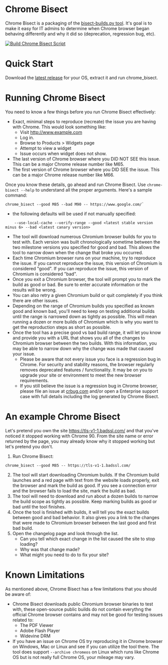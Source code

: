 # Chrome Bisect
Chrome Bisect is a packaging of the [bisect-builds.py tool](https://www.chromium.org/developers/bisect-builds-py). It's goal is to make it easy for IT admins to determine when Chrome browser began behaving differently and why it did so (deprecation, regression bug, etc).

[![Build Chrome Bisect Script](https://github.com/jay0lee/chrome-bisect/actions/workflows/main.yml/badge.svg)](https://github.com/jay0lee/chrome-bisect/actions/workflows/main.yml)

# Quick Start
Download the [latest release](https://github.com/jay0lee/chrome-bisect/releases) for your OS, extract it and run chrome_bisect.

# Running Chrome Bisect
You need to know a few things before you run Chrome Bisect effectively:
* Exact, minimal steps to reproduce (recreate) the issue you are having with Chrome. This would look something like:
  * Visit http://www.example.com
  * Log in.
  * Browse to Products > Widgets page
  * Attempt to view a widget
  * Issue occurs when widget does not show.
* The last version of Chrome browser where you DID NOT SEE this issue. This can be a major Chrome release number like M65.
* The first version of Chrome browser where you DID SEE the issue. This can be a major Chrome release number like M66.

Once you know these details, go ahead and run Chrome Bisect. Use `chrome-bisect --help` to understand all the proper arguments. Here's a sample command:

```
chrome_bisect --good M85 --bad M90 -- https://www.google.com/`
```
* the following defaults will be used if not manually specified:
```
    --use-local-cache --verify-range --good <latest stable version minus 6> --bad <latest canary version>
```
* The tool will download numerous Chromium browser builds for you to test with. Each version was built chronologically sometime between the two milestone versions you specified for good and bad. This allows the tool to narrow down when the change that broke you occurred.
* Each time Chromium browser runs on your machine, try to reproduce the issue. If you cannot reproduce the issue, this version of Chromium is considered "good". If you can reproduce the issue, this version of Chromium is considered "bad".
* Once you exit a Chromium browser, the tool will prompt you to mark the build as good or bad. Be sure to enter accurate information or the results will be wrong.
* You can also retry a given Chromium build or quit completely if you think there are other issues.
* Depending on the range of Chromium builds you specified as known good and known bad, you'll need to keep on testing additional builds until the range is narrowed down as tightly as possible. This will mean running a dozen or more builds of Chromium which is why you want to get the reproduction steps as short as possible.
* Once the tool has a precise good vs bad build range, it will let you know and provide you with a URL that shows you all of the changes to Chromium browser between the two builds. With this information, you may be able to narrow down why the change was made that caused your issue.
  * Please be aware that not every issue you face is a regression bug in Chrome. For security and stability reasons, the browser regularly removes deprecated features / functionality. It may be on you to upgrade your site or environment to meet the new browser requirements.
  * If you still believe the issue is a regression bug in Chrome browser, please file an issue at [crbug.com](https://crbug.com) and/or open a Enterprise support case with full details including the log generated by Chrome Bisect.
  
 # An example Chrome Bisect
 Let's pretend you own the site https://tls-v1-1.badssl.com/ and that you've noticed it stopped working with Chrome 90. From the site name or error returned by the page, you may already know why it stopped working but let's pretend you don't.
  1. Run Chrome Bisect:

```
chrome_bisect --good M85 -- https://tls-v1-1.badssl.com/
```

  2. The tool will start downloading Chromium builds. If the Chromium build launches and a red page with text from the website loads properly, exit the browser and mark the build as good. If you see a connection error and the browser fails to load the site, mark the build as bad.
  3. The tool will need to download and run about a dozen builds to narrow the build scope as tightly as possible. Keep marking builds as good or bad until the tool finishes.
  4. Once the tool is finished with builds, it will tell you the exact builds between good and bad behavior. It also gives you a link to the changes that were made to Chromium browser between the last good and first bad build.
  5. Open the changelog page and look through the list.
      * Can you tell which exact change in the list caused the site to stop loading?
      * Why was that change made?
      * What might you need to do to fix your site?

# Known Limitations
As mentioned above, Chrome Bisect has a few limitations that you should be aware of:
* Chrome Bisect downloads public Chromium browser binaries to test with, these open-source public builds do not contain everythng the official Chrome browser contains and may not be good for testing issues related to:
     * The PDF Viewer
     * Adobe Flash Player
     * Widevine DRM
* If you have an issue on Chrome OS try reproducing it in Chrome browser on Windows, Mac or Linux and see if you can utilize the tool there. The tool does support `--archive chromeos` on Linux which runs like Chrome OS but is not really full Chrome OS, your mileage may vary.

